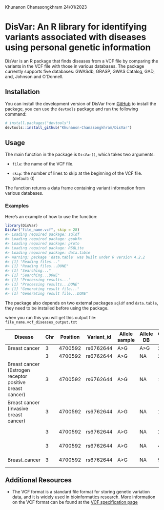 Khunanon Chanasongkhram
24/01/2023

<!-- README.md is generated from README.Rmd. Please edit that file -->

# DisVar: An R library for identifying variants associated with diseases using personal genetic information

<!-- badges: start -->
<!-- badges: end -->

DisVar is an R package that finds diseases from a VCF file by comparing
the variants in the VCF file with those in various databases. The
package currently supports five databases: GWASdb, GRASP, GWAS Catalog,
GAD, and, Johnson and O’Donnell.

## Installation

You can install the development version of DisVar from
[GitHub](https://github.com/) to install the package, you can use the
`devtools` package and run the following command:

``` r
# install.packages("devtools")
devtools::install_github("Khunanon-Chanasongkhram/DisVar")
```

## Usage

The main function in the package is `DisVar()`, which takes two
arguments:

- `file`: the name of the VCF file.

- `skip`: the number of lines to skip at the beginning of the VCF file.
  (default: 0)

The function returns a data frame containing variant information from
various databases.

### Examples

Here’s an example of how to use the function:

``` r
library(DisVar)
DisVar("file_name.vcf", skip = 28)
#> Loading required package: sqldf
#> Loading required package: gsubfn
#> Loading required package: proto
#> Loading required package: RSQLite
#> Loading required package: data.table
#> Warning: package 'data.table' was built under R version 4.2.2
#> [1] "Reading files..."
#> [1] "Reading files...DONE"
#> [1] "Searching..."
#> [1] "Searching...DONE"
#> [1] "Processing results..."
#> [1] "Processing results...DONE"
#> [1] "Generating result file..."
#> [1] "Generating result file...DONE"
```

The package also depends on two external packages `sqldf` and
`data.table`, they need to be installed before using the package.

when you run this you will get this output file:
`file_name.vcf_diseases_output.txt`

| Disease                                                  | Chr | Position | Variant_id | Allele sample | Allele DB | Confident/P-value | DB           |
|----------------------------------------------------------|-----|----------|------------|---------------|-----------|-------------------|--------------|
| Breast cancer                                            | 3   | 4700592  | rs6762644  | A\>G          | A\>G      | 2.00E-12          | GWASdb       |
|                                                          | 3   | 4700592  | rs6762644  | A\>G          | NA        | 2.20E-12          | GRASP        |
| Breast cancer (Estrogen receptor positive breast cancer) | 3   | 4700592  | rs6762644  | A\>G          | NA        | 1.40E-08          | GRASP        |
| Breast cancer (invasive breast cancer)                   | 3   | 4700592  | rs6762644  | A\>G          | NA        | 1.20E-09          | GRASP        |
|                                                          | 3   | 4700592  | rs6762644  | A\>G          | NA        | 2.00E-12          | GWAS Catalog |
|                                                          | 3   | 4700592  | rs6762644  | A\>G          | NA        | 4.00E-18          | GWAS Catalog |
| Breast_cancer                                            | 3   | 4700592  | rs6762644  | A\>G          | NA        | 9.00E-12          | GWAS Catalog |

## Additional Resources

- The VCF format is a standard file format for storing genetic variation
  data, and it is widely used in bioinformatics research. More
  information on the VCF format can be found at the [VCF specification
  page](http://samtools.github.io/hts-specs/VCFv4.3.pdf)
